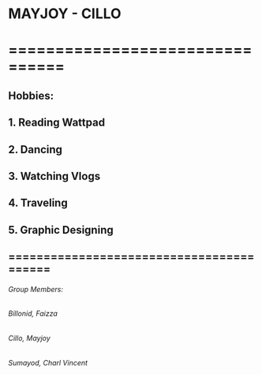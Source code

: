 # **MAYJOY - CILLO**
# ================================
## Hobbies:
##              1. Reading Wattpad
##              2. Dancing
##              3. Watching Vlogs
##              4. Traveling
##              5. Graphic Designing

## =========================================

###### Group Members:
######                  Billonid, Faizza
######                  Cillo, Mayjoy
######                  Sumayod, Charl Vincent
